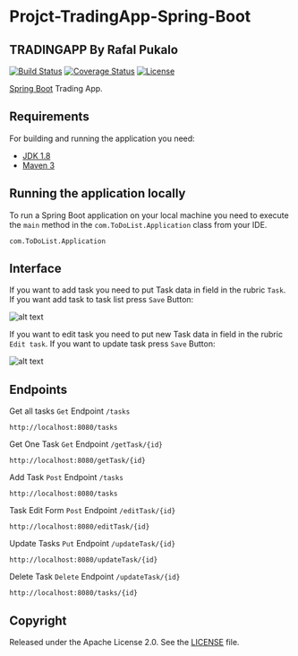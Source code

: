 # Projct-TradingApp-Spring-Boot
## TRADINGAPP By Rafal Pukalo
[![Build Status](https://travis-ci.org/codecentric/springboot-sample-app.svg?branch=master)](https://travis-ci.org/codecentric/springboot-sample-app)
[![Coverage Status](https://coveralls.io/repos/github/codecentric/springboot-sample-app/badge.svg?branch=master)](https://coveralls.io/github/codecentric/springboot-sample-app?branch=master)
[![License](http://img.shields.io/:license-apache-blue.svg)](http://www.apache.org/licenses/LICENSE-2.0.html)

 [Spring Boot](http://projects.spring.io/spring-boot/) Trading App.
 
## Requirements

For building and running the application you need:

- [JDK 1.8](http://www.oracle.com/technetwork/java/javase/downloads/jdk8-downloads-2133151.html)
- [Maven 3](https://maven.apache.org)

## Running the application locally

To run a Spring Boot application on your local machine you need to execute the `main` method in the `com.ToDoList.Application` class from your IDE.
```shell
com.ToDoList.Application
```

## Interface

If you want to add task you need to put Task data in field in the rubric `Task`. If you want add task to task list press `Save` Button:

![alt text](https://i.imgur.com/GGtXpGL.png)

If you want to edit task you need to put new Task data in field in the rubric `Edit task`. If you want to update task press `Save` Button:

![alt text](https://i.imgur.com/RC9bW0N.png)

## Endpoints

Get all tasks `Get` Endpoint `/tasks`
```shell
http://localhost:8080/tasks
```

Get One Task `Get` Endpoint `/getTask/{id}`
```shell
http://localhost:8080/getTask/{id}
```

Add Task `Post` Endpoint `/tasks`
```shell
http://localhost:8080/tasks
```

Task Edit Form `Post` Endpoint `/editTask/{id}`
```shell
http://localhost:8080/editTask/{id}
```

Update Tasks `Put` Endpoint `/updateTask/{id}`
```shell
http://localhost:8080/updateTask/{id}
```

Delete Task `Delete` Endpoint `/updateTask/{id}`
```shell
http://localhost:8080/tasks/{id}
```

## Copyright

Released under the Apache License 2.0. See the [LICENSE](https://github.com/codecentric/springboot-sample-app/blob/master/LICENSE) file.
